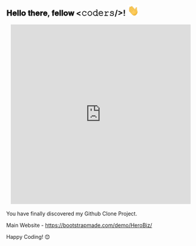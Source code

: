 
<h2> 𝐇𝐞𝐥𝐥𝐨 𝐭𝐡𝐞𝐫𝐞, 𝐟𝐞𝐥𝐥𝐨𝐰 <𝚌𝚘𝚍𝚎𝚛𝚜/>! <img src="https://github.com/ABSphreak/ABSphreak/blob/master/gifs/Hi.gif" width="30px"></h2>

<div align="center" width="50">

<iframe src="https://giphy.com/embed/CrFLL3CnRpw5ddlBMm" width="480" height="480" frameBorder="0" class="giphy-embed" allowFullScreen></iframe><p><a href="https://giphy.com/gifs/CleverCodeLab-cat-cute-coffee-CrFLL3CnRpw5ddlBMm"></a></p>

</div>

You have finally discovered my Github Clone Project. <br>

Main Website - https://bootstrapmade.com/demo/HeroBiz/


Happy Coding! 😊




